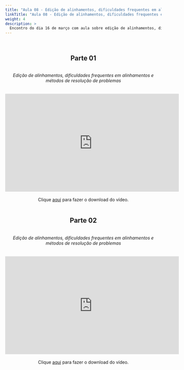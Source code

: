 ```yaml
---
title: "Aula 08 - Edição de alinhamentos, dificuldades frequentes em alinhamentos e métodos de resolução de problemas"
linkTitle: "Aula 08 - Edição de alinhamentos, dificuldades frequentes em alinhamentos e métodos de resolução de problemas"
weight: 4
description: >
  Encontro do dia 16 de março com aula sobre edição de alinhamentos, dificuldades frequentes em alinhamentos e métodos de resolução de problemas
---
```


<br>
<div align="center">
<h2>Parte 01</h2>
<br>
<i>Edição de alinhamentos, dificuldades frequentes em alinhamentos e métodos de resolução de problemas</i>
<br><br><br>
<iframe width="560" height="315" src="https://www.youtube.com/embed/mK4Gq3Vzzyg" frameborder="0" allow="accelerometer; autoplay; clipboard-write; encrypted-media; gyroscope; picture-in-picture" allowfullscreen></iframe>
<br><br>
Clique <a href="https://photos.app.goo.gl/FU49WVfn9duRTirHA">aqui</a> para fazer o download do vídeo.
<br><br>

<h2>Parte 02</h2>
<br>
<i>Edição de alinhamentos, dificuldades frequentes em alinhamentos e métodos de resolução de problemas</i>
<br><br><br>
<iframe width="560" height="315" src="https://www.youtube.com/embed/IQVA_nXqzxY" frameborder="0" allow="accelerometer; autoplay; clipboard-write; encrypted-media; gyroscope; picture-in-picture" allowfullscreen></iframe>
<br><br>
Clique <a href="https://photos.app.goo.gl/t693fwVgxdjTDrVUA">aqui</a> para fazer o download do vídeo.
<br><br>

</div>